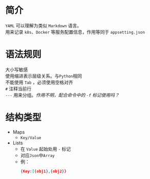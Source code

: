 # 简介
`YAML` 可以理解为类似 `Markdown` 语言。  
用来记录 `k8s`、`Docker` 等服务配置信息，作用等同于 `appsetting.json`

# 语法规则
大小写敏感  
使用缩进表示层级关系。与`Python`相同  
不能使用 `Tab` ，必须使用空格对齐  
`#` 注释当前行  
`---` 用来分组。_作用不明，配合命令中的 `-f` 标记使用吗？_

# 结构类型
+ Maps
  + `Key/Value` 
+ Lists
  + 在 `Value` 起始处用 `-` 标记
  + 对应`Json`中`Array`
  + 例：
    ```Json
    {Key:[{obj1},{obj2}}
    ```


